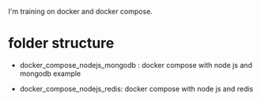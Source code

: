 I'm training on docker and docker compose.

# folder structure

- docker_compose_nodejs_mongodb : docker compose with node js and mongodb example

- docker_compose_nodejs_redis: docker compose with node js and redis
